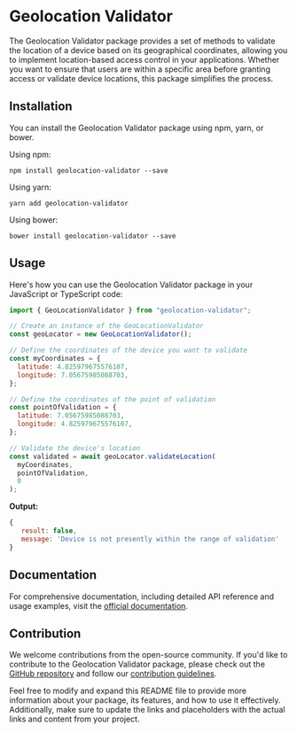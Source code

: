 # Geolocation Validator

The Geolocation Validator package provides a set of methods to validate
the location of a device based on its geographical coordinates, allowing
you to implement location-based access control in your applications.
Whether you want to ensure that users are within a specific area before
granting access or validate device locations, this package simplifies
the process.

## Installation

You can install the Geolocation Validator package using npm, yarn, or
bower.

Using npm:

`npm install geolocation-validator --save`

Using yarn:

`yarn add geolocation-validator`

Using bower:

`bower install geolocation-validator --save`

## Usage

Here's how you can use the Geolocation Validator package in your
JavaScript or TypeScript code:

```javascript
import { GeoLocationValidator } from "geolocation-validator";

// Create an instance of the GeoLocationValidator
const geoLocator = new GeoLocationValidator();

// Define the coordinates of the device you want to validate
const myCoordinates = {
  latitude: 4.825979675576107,
  longitude: 7.05675985088703,
};

// Define the coordinates of the point of validation
const pointOfValidation = {
  latitude: 7.05675985088703,
  longitude: 4.825979675576107,
};

// Validate the device's location
const validated = await geoLocator.validateLocation(
  myCoordinates,
  pointOfValidation,
  0
);
```

**Output:**

```javascript
{
   result: false,
   message: 'Device is not presently within the range of validation'
}
```

## Documentation

For comprehensive documentation, including detailed API reference and
usage examples, visit the
[official documentation](https://michael2004-ukpeh.github.io/geolocation-validator/).

## Contribution

We welcome contributions from the open-source community. If you'd like
to contribute to the Geolocation Validator package, please check out the
[GitHub repository](https://github.com/Renaissance-Innovation-Labs/Location-Checker.git)
and follow our [contribution guidelines](CONTRIBUTING.md).

Feel free to modify and expand this README file to provide more
information about your package, its features, and how to use it
effectively. Additionally, make sure to update the links and
placeholders with the actual links and content from your project.
